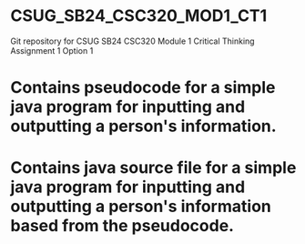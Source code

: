 # CSUG_SB24_CSC320_MOD1_CT1
Git repository for CSUG SB24 CSC320 Module 1 Critical Thinking Assignment 1 Option 1
# Contains pseudocode for a simple java program for inputting and outputting a person's information.
# Contains java source file for a simple java program for inputting and outputting a person's information based from the pseudocode.
